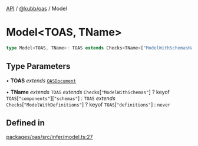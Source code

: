 [API](../../../packages.md) / [@kubb/oas](../index.md) / Model

# Model\<TOAS, TName\>

```ts
type Model<TOAS, TName>: TOAS extends Checks<TName>["ModelWithSchemasNamed"] ? FromSchema<TOAS["components"]["schemas"][TName]> : TOAS extends Checks<TName>["ModelWithDefinitionsNamed"] ? FromSchema<TOAS["definitions"][TName]> : never;
```

## Type Parameters

• **TOAS** *extends* [`OASDocument`](../namespaces/OasTypes/type-aliases/OASDocument.md)

• **TName** *extends* `TOAS` *extends* `Checks`\[`"ModelWithSchemas"`\] ? keyof `TOAS`\[`"components"`\]\[`"schemas"`\] : `TOAS` *extends* `Checks`\[`"ModelWithDefinitions"`\] ? keyof `TOAS`\[`"definitions"`\] : `never`

## Defined in

[packages/oas/src/infer/model.ts:27](https://github.com/kubb-project/kubb/blob/ff80665146ae086e044807d0072fda660e72e1fd/packages/oas/src/infer/model.ts#L27)
